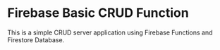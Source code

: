 # Firebase Basic CRUD Function

This is a simple CRUD server application using Firebase Functions and Firestore Database.
